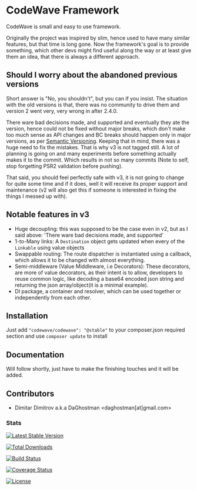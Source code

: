 # CodeWave Framework

CodeWave is small and easy to use framework. 

Originally the project was inspired by slim, hence used to have many similar features, but
that time is long gone. Now the framework's goal is to provide something, which other devs 
might find useful along the way or at least give them an idea, that there is always a 
different approach.

## Should I worry about the abandoned previous versions
Short answer is "No, you shouldn't", but you can if you insist. The situation with the old versions
is that, there was no community to drive them and version 2 went very, very wrong in after 2.4.0.

There ware bad decisions made, and supported and eventually they ate the version, hence could not be fixed
 without major breaks, which don't make too much sense as API changes and BC breaks should happen only in 
 major versions, as per [Semantic Versioning](http://semver.org/).
 Keeping that in mind, there was a huge need to fix the mistakes. That is why v3 is not tagged still.
 A lot of planning is going on and many experiments before something actually makes it to the commit.
 Which results in not so many commits (Note to self, stop forgetting PSR2 validation before pushing).
 
 That said, you should feel perfectly safe with v3, it is not going to change for quite some time and if it does,
 well it will receive its proper support and maintenance (v2 will also get this if someone is interested in fixing the
 things I messed up with).
 
## Notable features in v3
 - Huge decoupling: this was supposed to be the case even in v2, but as I said above: 'There ware bad decisions made, and supported'
 - 1-to-Many links: A `Destination` object gets updated when every of the `Linkable` using value objects
 - Swappable routing: The route dispatcher is instantiated using a callback, which allows it to be changed with almost everything.
 - Semi-middleware (Value Middleware, i.e Decorators): These decorators, are more of value decorators, as their intent is to allow, developers to
 reuse common logic, like decoding a base64 encoded json string and returning the json array/object(it is a minimal example).
 - DI package, a container and resolver, which can be used together or independently from each other.
 
## Installation
Just add `"codewave/codewave": "@stable"` to your composer.json required section and use `composer update` to install

## Documentation
Will follow shortly, just have to make the finishing touches and it will be added.

## Contributors
  - Dimitar Dimitrov a.k.a DaGhostman &lt;daghostman[at]gmail.com&gt;

### Stats
 [![Latest Stable Version](https://poser.pugx.org/codewave/codewave/v/stable.svg)](https://packagist.org/packages/codewave/codewave)
 
 [![Total Downloads](https://poser.pugx.org/codewave/codewave/downloads.svg)](https://packagist.org/packages/codewave/codewave) 
 
 [![Build Status](https://travis-ci.org/DaGhostman/codewave.svg?branch=master)](https://travis-ci.org/DaGhostman/codewave)
 
 [![Coverage Status](https://coveralls.io/repos/DaGhostman/codewave/badge.svg)](https://coveralls.io/r/DaGhostman/codewave)
 
 [![License](https://poser.pugx.org/codewave/codewave/license.svg)](https://packagist.org/packages/codewave/wavecode)


